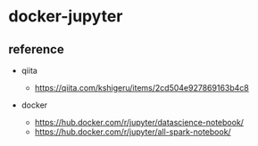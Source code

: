 # docker-jupyter

## reference

* qiita
    * https://qiita.com/kshigeru/items/2cd504e927869163b4c8

* docker
    * https://hub.docker.com/r/jupyter/datascience-notebook/
    * https://hub.docker.com/r/jupyter/all-spark-notebook/

